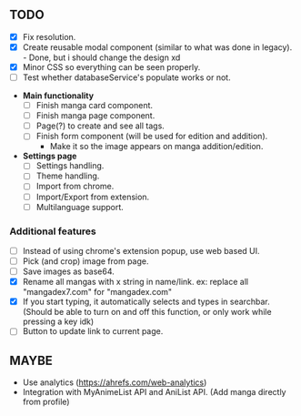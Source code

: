 ## TODO

- [x] Fix resolution.
- [x] Create reusable modal component (similar to what was done in legacy). - Done, but i should change the design xd
- [x] Minor CSS so everything can be seen properly.
- [ ] Test whether databaseService's populate works or not.

- **Main functionality**
    - [ ] Finish manga card component.
    - [ ] Finish manga page component.
    - [ ] Page(?) to create and see all tags.
    - [ ] Finish form component (will be used for edition and addition).
        - Make it so the image appears on manga addition/edition.

- **Settings page**
    - [ ] Settings handling.
    - [ ] Theme handling.
    - [ ] Import from chrome.
    - [ ] Import/Export from extension.
    - [ ] Multilanguage support.

### **Additional features**
- [ ] Instead of using chrome's extension popup, use web based UI.
- [ ] Pick (and crop) image from page.
- [ ] Save images as base64.
- [X] Rename all mangas with x string in name/link. ex: replace all "mangadex7.com" for "mangadex.com"
- [X] If you start typing, it automatically selects and types in searchbar. (Should be able to turn on and off this function, or only work while pressing a key idk)
- [ ] Button to update link to current page.

## MAYBE
- Use analytics (https://ahrefs.com/web-analytics)
- Integration with MyAnimeList API and AniList API. (Add manga directly from profile)
